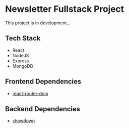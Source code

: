 # Newsletter Fullstack Project
This project is in development...

## Tech Stack
- React
- NodeJS
- Express
- MongoDB

## Frontend Dependencies
- [react-router-dom](https://reactrouter.com/web/guides/quick-start)

## Backend Dependencies
- [showdown](https://github.com/showdownjs/showdown)
